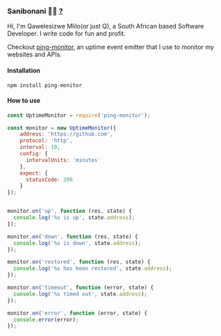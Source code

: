 ### Sanibonani 👋🏾  [?](https://en.wiktionary.org/wiki/sanibonani)

Hi, I'm Qawelesizwe Mlilo(or just Q), a South African based Software Developer. I write code for fun and profit.

Checkout [ping-monitor](https://github.com/qawemlilo/ping-monitor), an uptime event emitter that I use to monitor my websites and APIs.


#### Installation 

```
npm install ping-monitor
```

#### How to use 

```javascript
const UptimeMonitor = require('ping-monitor');

const monitor = new UptimeMonitor({
    address: 'https://github.com',
    protocol: 'http',
    interval: 10,
    config: {
      intervalUnits: 'minutes'
    },
    expect: {
      statusCode: 200
    }
});


monitor.on('up', function (res, state) {
  console.log('%s is up', state.address);
});

monitor.on('down', function (res, state) {
  console.log('%s is down', state.address);
});

monitor.on('restored', function (res, state) {
  console.log('%s has been restored', state.address);
});

monitor.on('timeout', function (error, state) {
  console.log('%s timed out', state.address);
});

monitor.on('error', function (error, state) {
  console.error(error);
});
```

